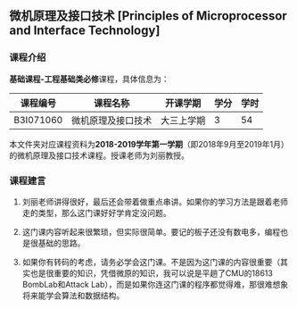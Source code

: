 ## 微机原理及接口技术 [Principles of Microprocessor and Interface Technology]

### 课程介绍

**基础课程-工程基础类必修**课程，具体信息为：

| 课程编号 | 课程名称 | 开课学期 | 学分 | 学时 |
| --- | --- | --- | --- | --- |
| B3I071060 | 微机原理及接口技术 | 大三上学期 | 3 | 54 |

本文件夹对应课程资料为**2018-2019学年第一学期**（即2018年9月至2019年1月）的微机原理及接口技术课程。授课老师为刘丽教授。

### 课程建言

1. 刘丽老师讲得很好，最后还会带着做重点串讲。如果你的学习方法是跟着老师走的类型，那么这门课好好学肯定没问题。

2. 这门课内容听起来很繁琐，但实际很简单。要记的板子还没有数电多，编程也是很基础的思路。

3. 如果你有转码的考虑，请务必学会这门课。不是因为这门课的内容很重要（其实也是很重要的知识，凭借微原的知识，我可以说是平趟了CMU的18613 BombLab和Attack Lab），而是如果你连这门课的程序都觉得难，那很难想象将来能学会算法和数据结构。
